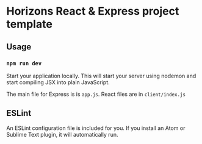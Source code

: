 # Horizons React &amp; Express project template

## Usage

### `npm run dev`

Start your application locally. This will start your server using nodemon and
start compiling JSX into plain JavaScript.

The main file for Express is is `app.js`. React files are in `client/index.js`

## ESLint

An ESLint configuration file is included for you. If you install an Atom
or Sublime Text plugin, it will automatically run.
